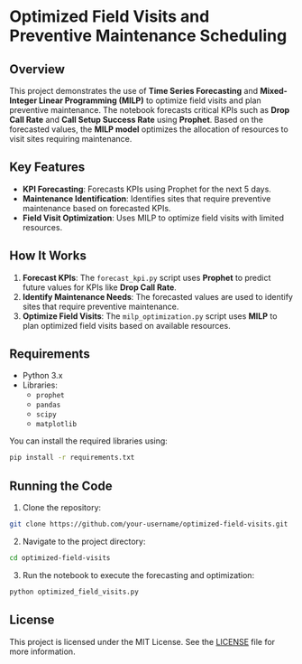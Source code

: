 # Optimized Field Visits and Preventive Maintenance Scheduling

## Overview

This project demonstrates the use of **Time Series Forecasting** and **Mixed-Integer Linear Programming (MILP)** to optimize field visits and plan preventive maintenance. The notebook forecasts critical KPIs such as **Drop Call Rate** and **Call Setup Success Rate** using **Prophet**. Based on the forecasted values, the **MILP model** optimizes the allocation of resources to visit sites requiring maintenance.

## Key Features

- **KPI Forecasting**: Forecasts KPIs using Prophet for the next 5 days.
- **Maintenance Identification**: Identifies sites that require preventive maintenance based on forecasted KPIs.
- **Field Visit Optimization**: Uses MILP to optimize field visits with limited resources.

## How It Works

1. **Forecast KPIs**: The `forecast_kpi.py` script uses **Prophet** to predict future values for KPIs like **Drop Call Rate**.
2. **Identify Maintenance Needs**: The forecasted values are used to identify sites that require preventive maintenance.
3. **Optimize Field Visits**: The `milp_optimization.py` script uses **MILP** to plan optimized field visits based on available resources.

## Requirements

- Python 3.x
- Libraries:
  - `prophet`
  - `pandas`
  - `scipy`
  - `matplotlib`

You can install the required libraries using:

```bash
pip install -r requirements.txt
```

## Running the Code
1. Clone the repository:
```bash
git clone https://github.com/your-username/optimized-field-visits.git
```

2. Navigate to the project directory:
```bash
cd optimized-field-visits
```
3. Run the notebook to execute the forecasting and optimization:
```bash
python optimized_field_visits.py
```

## License
This project is licensed under the MIT License. See the [LICENSE](https://opensource.org/license/mit) file for more information.
